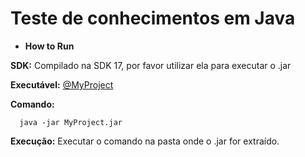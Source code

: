 # Teste de conhecimentos em Java

* **How to Run**

**SDK:** Compilado na SDK 17, por favor utilizar ela para executar o .jar

**Executável:** [@MyProject](https://github.com/tymaeusz/MyProject/releases/download/Teste/MyProject.zip)

**Comando:**

```shell
  java -jar MyProject.jar
```

**Execução:** Executar o comando na pasta onde o .jar for extraído.


